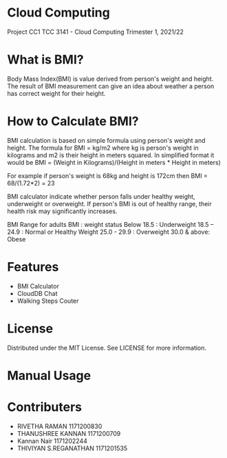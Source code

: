 # Cloud Computing
Project CC1
TCC 3141 - Cloud Computing 
Trimester 1, 2021/22 



# What is BMI? 
Body Mass Index(BMI) is value derived from person's weight and height. The result of BMI measurement can give an idea about weather a person has correct weight for their height.


# How to Calculate BMI?
BMI calculation is based on simple formula using person's weight and height. The formula for BMI = kg/m2 where kg is person's weight in kilograms and m2 is their height in meters squared. In simplified format it would be BMI = (Weight in Kilograms)/(Height in meters * Height in meters)

For example if person's weight is 68kg and height is 172cm then BMI = 68/(1.72*2) = 23

BMI calculator indicate whether person falls under healthy weight, underweight or overweight. If person's BMI is out of healthy range, their health risk may significantly increases.

BMI Range for adults BMI : weight status Below 18.5 : Underweight 18.5 – 24.9 : Normal or Healthy Weight 25.0 - 29.9 : Overweight 30.0 & above: Obese


# Features
* BMI Calculator
* CloudDB Chat
* Walking Steps Couter


# License
Distributed under the MIT License. See LICENSE for more information.


# Manual Usage


# Contributers
* RIVETHA RAMAN 1171200830
* THANUSHREE KANNAN 1171200709
* Kannan Nair 1171202244
* THIVIYAN S.REGANATHAN 1171201535



